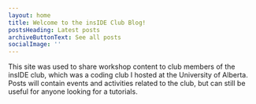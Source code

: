 ```yaml
---
layout: home
title: Welcome to the insIDE Club Blog!
postsHeading: Latest posts
archiveButtonText: See all posts
socialImage: ''
---
```

This site was used to share workshop content to club members of the insIDE club, which was a coding club I hosted at the University of Alberta.
Posts will contain events and activities related to the club, but can still be useful for anyone looking for a tutorials.
